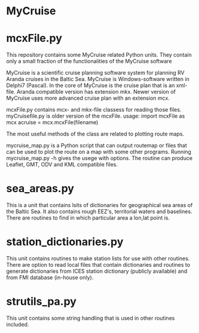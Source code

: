 # MyCruise

# mcxFile.py

This repository contains some MyCruise related Python units.
They contain only a small fraction of the functionalities of the MyCruise software

MyCruise is a scientific cruise planning software system for planning RV Aranda cruises in the Baltic Sea.
MyCruise is Windows-software written in Delphi7 (Pascal). 
In the core of MyCruise is the cruise plan that is an xml-file. Aranda compatible version has extension mkx.
Newer version of MyCruise uses more advanced cruise plan with an extension mcx.

mcxFile.py contains mcx- and mkx-file classess for reading those files.
myCruisefile.py is older version of the mcxFile.
usage: 
import mcxFile as mcx
acruise = mcx.mcxFile(filename)

The most useful methods of the class are related to plotting route maps. 

mycruise_map.py is a Python script that can output routemap or files that can be used to
plot the route on a map with some other programs.
Running mycruise_map.py -h gives the usege with options.
The routine can produce Leaflet, GMT, ODV and KML compatible files.

# sea_areas.py

This is a unit that contains lsits of dictionaries for geographical sea areas of the Baltic Sea.
It also contains rough EEZ's, territorial waters and baselines.
There are routines to find in which particular area a lon,lat point is.

# station_dictionaries.py

This unit contains routines to make station lists for use with other routines.
There are option to read local files that contain dictionaries and routines to generate
dictionaries from ICES station dictionary (publicly available) and from FMI database (in-house only).

# strutils_pa.py

This unit contains some string handling that is used in other routines included.
